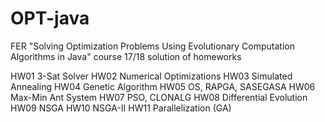 # OPT-java
FER "Solving Optimization Problems Using Evolutionary Computation Algorithms in Java" course 17/18 solution of homeworks

HW01 3-Sat Solver
HW02 Numerical Optimizations
HW03 Simulated Annealing
HW04 Genetic Algorithm
HW05 OS, RAPGA, SASEGASA
HW06 Max-Min Ant System
HW07 PSO, CLONALG
HW08 Differential Evolution
HW09 NSGA
HW10 NSGA-II
HW11 Parallelization (GA)

